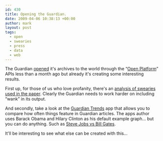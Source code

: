 ```yaml
---
id: 430
title: Opening the Guardian.
date: 2009-04-06 10:38:13 +00:00
author: mark
layout: post
tags:
  - open
  - swearies
  - press
  - data
  - web
---
```

The Guardian [opened](http://www.guardian.co.uk/media/2009/mar/10/guardian-open-platform) it's archives to the world through the &#8220;[Open Platform](http://www.guardian.co.uk/open-platform)&#8221; APIs less than a month ago but already it's creating some interesting results.

First up, for those of us who love profanity, there's an [analysis of swearies used in the paper](http://www.tomhume.org/2009/04/tracking-uk-liberal-indecency.html). Clearly the Guardian needs to work harder on including &#8220;wank&#8221; in its output.

And secondly, take a look at the [Guardian Trends](http://guardiantrends.appspot.com/) app that allows you to compare how often things feature in Guardian articles. The apps author uses Barack Obama and Hilary Clinton as his default example graph&#8230; but you can do anything. Such as [Steve Jobs vs Bill Gates](http://guardiantrends.appspot.com/?q=%22steve+jobs%22%2C+%22bill+gates%22&months=12).

It'll be interesting to see what else can be created with this&#8230;
